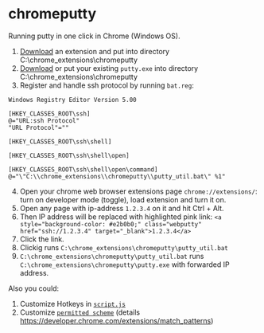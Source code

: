 # chromeputty
Running putty in one click in Chrome (Windows OS).

1. [Download](https://github.com/m0zart89/chromeputty/archive/master.zip) an extension and put into directory C:\chrome_extensions\chromeputty
2. [Download](https://www.putty.org/) or put your existing `putty.exe` into directory C:\chrome_extensions\chromeputty
3. Register and handle ssh protocol by running `bat.reg`:
```
Windows Registry Editor Version 5.00

[HKEY_CLASSES_ROOT\ssh]
@="URL:ssh Protocol"
"URL Protocol"=""

[HKEY_CLASSES_ROOT\ssh\shell]

[HKEY_CLASSES_ROOT\ssh\shell\open]

[HKEY_CLASSES_ROOT\ssh\shell\open\command]
@="\"C:\\chrome_extensions\\chromeputty\\putty_util.bat\" %1"

```
4. Open your chrome web browser extensions page `chrome://extensions/`: turn on developer mode (toggle), load extension and turn it on.
5. Open any page with ip-address `1.2.3.4` on it and hit Ctrl + Alt.
6. Then IP address will be replaced with highlighted pink link:
```<a style="background-color: #e2b0b0;" class="webputty" href="ssh://1.2.3.4" target="_blank">1.2.3.4</a>```
7. Click the link.
8. Clickig runs `C:\chrome_extensions\chromeputty\putty_util.bat`
8. `C:\chrome_extensions\chromeputty\putty_util.bat` runs `C:\chrome_extensions\chromeputty\putty.exe` with forwarded IP address.

Also you could:
1. Customize Hotkeys in [`script.js`](https://github.com/m0zart89/chromeputty/blob/master/script.js#L4)
2. Customize [`permitted scheme`](https://github.com/m0zart89/chromeputty/blob/master/manifest.json#L11) (details https://developer.chrome.com/extensions/match_patterns)

